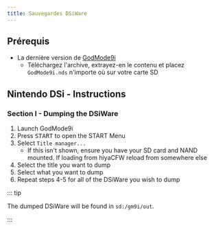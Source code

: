 ```yaml
---
title: Sauvegardes DSiWare
---
```


## Prérequis
- La dernière version de [GodMode9i](https://github.com/RocketRobz/godmode9i/releases)
   - Téléchargez l'archive, extrayez-en le contenu et placez `GodMode9i.nds` n'importe où sur votre carte SD

## Nintendo DSi - Instructions

### Section I - Dumping the DSiWare
1. Launch GodMode9i
1. Press <kbd>START</kbd> to open the START Menu
1. Select `Title manager...`
   - If this isn't shown, ensure you have your SD card and NAND mounted. If loading from hiyaCFW reload from somewhere else
1. Select the title you want to dump
1. Select what you want to dump
1. Repeat steps 4-5 for all of the DSiWare you wish to dump

::: tip

The dumped DSiWare will be found in `sd:/gm9i/out`.

:::
